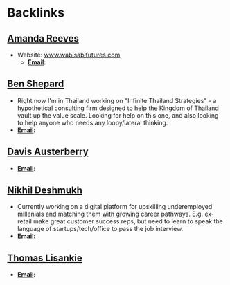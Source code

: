 
# Backlinks
## [Amanda Reeves](<Amanda Reeves.md>)
- Website: www.wabisabifutures.com
    - **[Email](<Email.md>):**

## [Ben Shepard](<Ben Shepard.md>)
-  Right now I'm in Thailand working on "Infinite Thailand Strategies" - a hypothetical consulting firm designed to help the Kingdom of Thailand vault up the value scale. Looking for help on this one, and also looking to help anyone who needs any loopy/lateral thinking.
- **[Email](<Email.md>):**

## [Davis Austerberry](<Davis Austerberry.md>)
- **[Email](<Email.md>):**

## [Nikhil Deshmukh](<Nikhil Deshmukh.md>)
- Currently working on a digital platform for upskilling underemployed millenials and matching them with growing career pathways. E.g. ex-retail make great customer success reps, but need to learn to speak the language of startups/tech/office to pass the job interview.  
- **[Email](<Email.md>):**

## [Thomas Lisankie](<Thomas Lisankie.md>)
- **[Email](<Email.md>):**

